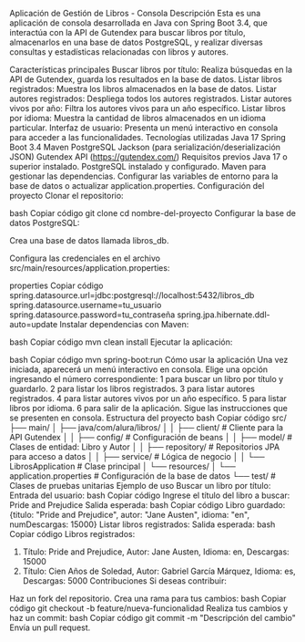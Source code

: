 Aplicación de Gestión de Libros - Consola
Descripción
Esta es una aplicación de consola desarrollada en Java con Spring Boot 3.4, que interactúa con la API de Gutendex para buscar libros por título, almacenarlos en una base de datos PostgreSQL, y realizar diversas consultas y estadísticas relacionadas con libros y autores.

Características principales
Buscar libros por título: Realiza búsquedas en la API de Gutendex, guarda los resultados en la base de datos.
Listar libros registrados: Muestra los libros almacenados en la base de datos.
Listar autores registrados: Despliega todos los autores registrados.
Listar autores vivos por año: Filtra los autores vivos para un año específico.
Listar libros por idioma: Muestra la cantidad de libros almacenados en un idioma particular.
Interfaz de usuario: Presenta un menú interactivo en consola para acceder a las funcionalidades.
Tecnologías utilizadas
Java 17
Spring Boot 3.4
Maven
PostgreSQL
Jackson (para serialización/deserialización JSON)
Gutendex API (https://gutendex.com/)
Requisitos previos
Java 17 o superior instalado.
PostgreSQL instalado y configurado.
Maven para gestionar las dependencias.
Configurar las variables de entorno para la base de datos o actualizar application.properties.
Configuración del proyecto
Clonar el repositorio:

bash
Copiar código
git clone <URL-DEL-REPOSITORIO>
cd nombre-del-proyecto
Configurar la base de datos PostgreSQL:

Crea una base de datos llamada libros_db.

Configura las credenciales en el archivo src/main/resources/application.properties:

properties
Copiar código
spring.datasource.url=jdbc:postgresql://localhost:5432/libros_db
spring.datasource.username=tu_usuario
spring.datasource.password=tu_contraseña
spring.jpa.hibernate.ddl-auto=update
Instalar dependencias con Maven:

bash
Copiar código
mvn clean install
Ejecutar la aplicación:

bash
Copiar código
mvn spring-boot:run
Cómo usar la aplicación
Una vez iniciada, aparecerá un menú interactivo en consola.
Elige una opción ingresando el número correspondiente:
1 para buscar un libro por título y guardarlo.
2 para listar los libros registrados.
3 para listar autores registrados.
4 para listar autores vivos por un año específico.
5 para listar libros por idioma.
6 para salir de la aplicación.
Sigue las instrucciones que se presenten en consola.
Estructura del proyecto
bash
Copiar código
src/
├── main/
│   ├── java/com/alura/libros/
│   │   ├── client/           # Cliente para la API Gutendex
│   │   ├── config/           # Configuración de beans
│   │   ├── model/            # Clases de entidad: Libro y Autor
│   │   ├── repository/       # Repositorios JPA para acceso a datos
│   │   ├── service/          # Lógica de negocio
│   │   └── LibrosApplication # Clase principal
│   └── resources/
│       └── application.properties # Configuración de la base de datos
└── test/ # Clases de pruebas unitarias
Ejemplo de uso
Buscar un libro por título:
Entrada del usuario:
bash
Copiar código
Ingrese el título del libro a buscar:
Pride and Prejudice
Salida esperada:
bash
Copiar código
Libro guardado: {titulo: "Pride and Prejudice", autor: "Jane Austen", idioma: "en", numDescargas: 15000}
Listar libros registrados:
Salida esperada:
bash
Copiar código
Libros registrados:
1. Título: Pride and Prejudice, Autor: Jane Austen, Idioma: en, Descargas: 15000
2. Título: Cien Años de Soledad, Autor: Gabriel García Márquez, Idioma: es, Descargas: 5000
Contribuciones
Si deseas contribuir:

Haz un fork del repositorio.
Crea una rama para tus cambios:
bash
Copiar código
git checkout -b feature/nueva-funcionalidad
Realiza tus cambios y haz un commit:
bash
Copiar código
git commit -m "Descripción del cambio"
Envía un pull request.
